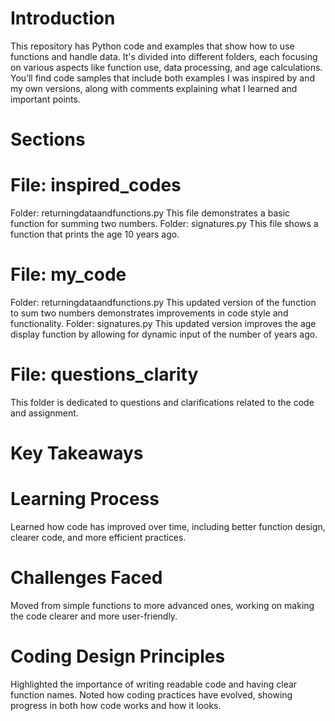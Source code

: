 # Introduction
This repository has Python code and examples that show how to use functions and handle data. It's divided into different folders, each focusing on various aspects like function use, data processing, and age calculations. You’ll find code samples that include both examples I was inspired by and my own versions, along with comments explaining what I learned and important points.
# Sections
# File: inspired_codes
Folder: returningdataandfunctions.py
This file demonstrates a basic function for summing two numbers.
Folder: signatures.py
This file shows a function that prints the age 10 years ago.
# File: my_code
Folder: returningdataandfunctions.py
This updated version of the function to sum two numbers demonstrates improvements in code style and functionality.
Folder: signatures.py
This updated version improves the age display function by allowing for dynamic input of the number of years ago.
# File: questions_clarity
This folder is dedicated to questions and clarifications related to the code and assignment.
# Key Takeaways
# Learning Process
Learned how code has improved over time, including better function design, clearer code, and more efficient practices.
# Challenges Faced
Moved from simple functions to more advanced ones, working on making the code clearer and more user-friendly.
# Coding Design Principles
Highlighted the importance of writing readable code and having clear function names.
Noted how coding practices have evolved, showing progress in both how code works and how it looks.
